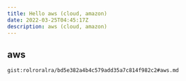 ```yaml
---
title: Hello aws (cloud, amazon)
date: 2022-03-25T04:45:17Z
description: aws (cloud, amazon)
---
```


## aws
`gist:rolroralra/bd5e382a4b4c579add35a7c814f982c2#aws.md`
